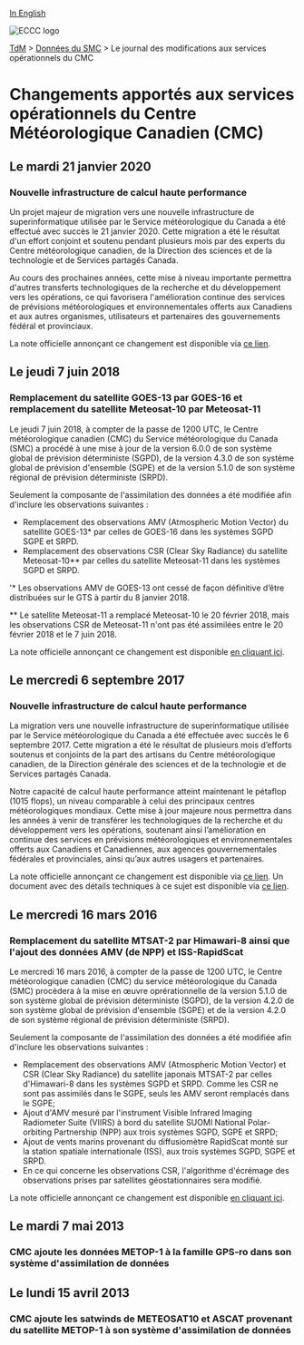 [In English](changelog_multisystems_en.md)

![ECCC logo](../img_eccc-logo.png)

[TdM](../readme_fr.md) > [Données du SMC](readme_fr.md) > Le journal des modifications aux services opérationnels du CMC


# Changements apportés aux services opérationnels du Centre Météorologique Canadien (CMC)


## Le mardi 21 janvier 2020

### Nouvelle infrastructure de calcul haute performance

Un projet majeur de migration vers une nouvelle infrastructure de superinformatique utilisée par le Service météorologique du Canada a été effectué avec succès le 21 janvier 2020. Cette migration a été le résultat d'un effort conjoint et soutenu pendant plusieurs mois par des experts du Centre météorologique canadien, de la Direction des sciences et de la technologie et de Services partagés Canada.

Au cours des prochaines années, cette mise à niveau importante permettra d'autres transferts technologiques de la recherche et du développement vers les opérations, ce qui favorisera l'amélioration continue des services de prévisions météorologiques et environnementales offerts aux Canadiens et aux autres organismes, utilisateurs et partenaires des gouvernements fédéral et provinciaux.

La note officielle annonçant ce changement est disponible via [ce lien](https://dd.meteo.gc.ca/doc/genots/2020/01/17/NOCN03_CWAO_171911___36984).

## Le jeudi 7 juin 2018

### Remplacement du satellite GOES-13 par GOES-16 et remplacement du satellite Meteosat-10 par Meteosat-11

Le jeudi 7 juin 2018, à compter de la passe de 1200 UTC, le Centre météorologique canadien (CMC) du Service météorologique du Canada (SMC) a procédé à une mise à jour de la version 6.0.0 de son système global de prévision déterministe (SGPD), de la version 4.3.0 de son système global de prévision d'ensemble (SGPE) et de la version 5.1.0 de son système régional de prévision déterministe (SRPD).

Seulement la composante de l'assimilation des données a été modifiée afin d'inclure les observations suivantes :

* Remplacement des observations AMV (Atmospheric Motion Vector) du satellite GOES-13* par celles de GOES-16 dans les systèmes SGPD SGPE et SRPD.
* Remplacement des observations CSR (Clear Sky Radiance) du satellite Meteosat-10** par celles du satellite Meteosat-11 dans les systèmes SGPD et SRPD.

'* Les observations AMV de GOES-13 ont cessé de façon définitive d’être distribuées sur le GTS à partir du 8 janvier 2018.

** Le satellite Meteosat-11 a remplacé Meteosat-10 le 20 février 2018, mais les observations CSR de Meteosat-11 n'ont pas été assimilées entre le 20 février 2018 et le 7 juin 2018.

La note officielle annonçant ce changement est disponible [en cliquant ici](https://dd.meteo.gc.ca/doc/genots/2018/06/18/NOCN03_CWAO_181607___62703).

## Le mercredi 6 septembre 2017

### Nouvelle infrastructure de calcul haute performance

La migration vers une nouvelle infrastructure de superinformatique utilisée par le Service météorologique du Canada a été effectuée avec succès le 6 septembre 2017. Cette migration a été le résultat de plusieurs mois d’efforts soutenus et conjoints de la part des artisans du Centre météorologique canadien, de la Direction générale des sciences et de la technologie et de Services partagés Canada.

Notre capacité de calcul haute performance atteint maintenant le pétaflop (1015 flops), un niveau comparable à celui des principaux centres météorologiques mondiaux. Cette mise à jour majeure nous permettra dans les années à venir de transférer les technologiques de la recherche et du développement vers les opérations, soutenant ainsi l’amélioration en continue des services en prévisions météorologiques et environnementales offerts aux Canadiens et Canadiennes, aux agences gouvernementales fédérales et provinciales, ainsi qu’aux autres usagers et partenaires.

La note officielle annonçant ce changement est disponible via [ce lien](https://dd.meteo.gc.ca/doc/genots/2017/08/31/NOCN03_CWAO_312003___11256).
Un document avec des détails techniques à ce sujet est disponible via [ce lien](https://collaboration.cmc.ec.gc.ca/cmc/CMOI/product_guide/docs/tech_notes/HPC_Migration2017_tech_f.pdf).

## Le mercredi 16 mars 2016

### Remplacement du satellite MTSAT-2 par Himawari-8 ainsi que l'ajout des données AMV (de NPP) et ISS-RapidScat

Le mercredi 16 mars 2016, à compter de la passe de 1200 UTC, le Centre météorologique canadien (CMC) du service météorologique du Canada (SMC) procèdera à la mise en œuvre oprérationnelle de la version 5.1.0 de son système global de prévision déterministe (SGPD), de la version 4.2.0 de son système global de prévision d'ensemble (SGPE) et de la version 4.2.0 de son système régional de prévision déterministe (SRPD).

Seulement la composante de l'assimilation des données a été modifiée afin d'inclure les observations suivantes :

* Remplacement des observations AMV (Atmospheric Motion Vector) et CSR (Clear Sky Radiance) du satellite japonais MTSAT-2 par celles d'Himawari-8 dans les systèmes SGPD et SRPD. Comme les CSR ne sont pas assimilés dans le SGPE, seuls les AMV seront remplacés dans le SGPE;
* Ajout d'AMV mesuré par l'instrument Visible Infrared Imaging Radiometer Suite (VIIRS) à bord du satellite SUOMI National Polar-orbiting Partnership (NPP) aux trois systèmes SGPD, SGPE et SRPD;
* Ajout de vents marins provenant du diffusiomètre RapidScat monté sur la station spatiale internationale (ISS), aux trois systèmes SGPD, SGPE et SRPD.
* En ce qui concerne les observations CSR, l'algorithme d'écrémage des observations prises par satellites géostationnaires sera modifié.

La note officielle annonçant ce changement est disponible [en cliquant ici](https://dd.meteo.gc.ca/doc/genots/2016/03/15/NOCN03_CWAO_151730___00994).

## Le mardi 7 mai 2013

### CMC ajoute les données METOP-1 à la famille GPS-ro dans son système d'assimilation de données

## Le lundi 15 avril 2013

### CMC ajoute les satwinds de METEOSAT10 et ASCAT provenant du satellite METOP-1 à son système d'assimilation de données